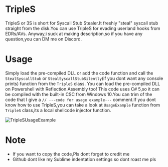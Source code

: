 # TripleS
TripleS or 3S is short for Syscall Stub Stealer.It freshly "steal" syscall stub straight from the disk.You can use TripleS for evading userland hooks from EDRs/AVs.
Anyway,i suck at making description,so if you have any question,you can DM me on Discord.

# Usage
Simply load the pre-compiled DLL or add the code function and call the `StealSyscallStub` or `StealSyscallStubSilently`(if you dont want any console prints) function from the `TripleS` class. You can load the pre-compiled DLL on Powershell with Reflection.Assembly too! This code uses C# 5,so it can be compiled with the built-in CSC from Windows 10.You can trim of the code that I give a `// ---code for usage example---` comment.If you dont know how to use TripleS,you can take a look at `UsageExample` function from `TripleS` class,its a local shellcode injector function.

![TripleSUsageExample](https://user-images.githubusercontent.com/41237415/125644009-9fab3a38-c353-415a-b164-1c609b994139.png)

# Note
- If you want to copy the code,Pls dont forget to credit me
- Github dont like my Sublime indentation settings so dont roast me pls
